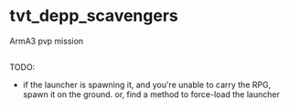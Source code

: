 tvt_depp_scavengers
===================

ArmA3 pvp mission


##

TODO:

* if the launcher is spawning it, and you're unable to carry the RPG, spawn it on the ground. or, find a method to force-load the launcher
